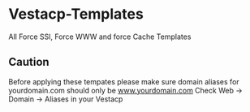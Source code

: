 # Vestacp-Templates
All Force SSl, Force WWW and force Cache Templates

## Caution
Before applying these tempates please make sure domain aliases for yourdomain.com should only be www.yourdomain.com
Check Web -> Domain -> Aliases in your Vestacp
